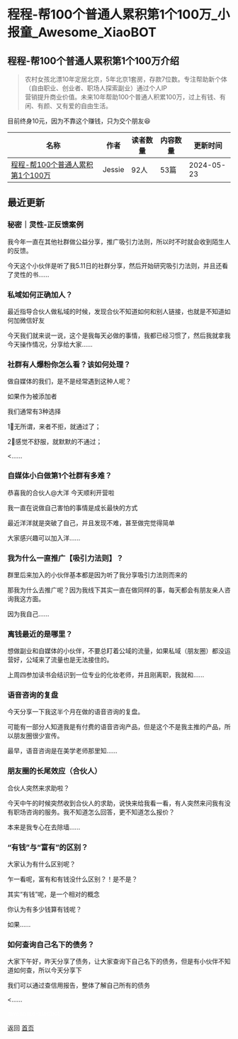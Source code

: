 # 程程-帮100个普通人累积第1个100万_小报童_Awesome_XiaoBOT

## 程程-帮100个普通人累积第1个100万介绍
> 农村女孩北漂10年定居北京，5年北京1套房，存款7位数。专注帮助新个体（自由职业、创业者、职场人探索副业）通过个人IP  
营销提升商业价值。未来10年帮助100个普通人积累100万，过上有钱、有闲、有颜、又有爱的自由生活。    
    
目前终身10元，因为不靠这个赚钱，只为交个朋友😆  
  


|名称|作者|读者数量|内容数量|更新时间|
|---|---|---|---|---|
|[程程-帮100个普通人累积第1个100万](https://xiaobot.net/p/Jessie?refer=0b133df9-27dc-423b-8101-639049001c13)|Jessie|92人|53篇|2024-05-23|

## 最近更新
### 秘密｜灵性-正反馈案例

我今年一直在其他社群做公益分享，推广吸引力法则，所以时不时就会收到陌生人的反馈。

今天这个小伙伴是听了我5.11日的社群分享，然后开始研究吸引力法则，并且还看了灵性的书......

### 私域如何正确加人？

最近指导合伙人做私域的时候，发现合伙不知道如何和别人链接，也就是不知道如何加微信好友

今天我们就来说一说，这个是我每天必做的事情，我都已经习惯了，然后我就拿我今天操作情况，分享给大家......

### 社群有人爆粉你怎么看？该如何处理？

做自媒体的我们，是不是经常遇到这种人呢？

如果作为被添加者

我们通常有3种选择

1⃣️无所谓，来者不拒，就通过了；

2⃣️感觉不舒服，就默默的不通过；

<......

### 自媒体小白做第1个社群有多难？

恭喜我的合伙人@大洋 今天顺利开营啦

我一直在说做自己害怕的事情是成长最快的方式

最近洋洋就是突破了自己，并且发现不难，甚至做完觉得简单

大家感兴趣可以加入洋......

### 我为什么一直推广【吸引力法则】？

群里后来加入的小伙伴基本都是因为听了我分享吸引力法则而来的

那我为什么去推广呢？因为我线下其实一直在做同样的事，每天都会有朋友亲人咨询我这方面。

因为我自己......

### 离钱最近的是哪里？

想做副业和自媒体的小伙伴，不要总盯着公域的流量，如果私域（朋友圈）都没运营好，公域来了流量也是无法接住的。

上周四参加读书会结识到一位专业的化妆老师，并且刚离职，我就和......

### 语音咨询的复盘

今天分享一下我这半个月在做的语音咨询的复盘。

可能有一部分人知道我是有付费的语音咨询产品，但是这个不是我主推的产品，所以朋友圈很少宣传。

最早，语音咨询是在美学老师那里知......

### 朋友圈的长尾效应（合伙人）

合伙人突然来求助啦？

今天中午的时候突然收到合伙人的求助，说快来给我看一看，有人突然来问我有没有职场咨询的服务。我不知道怎么回答，更不知道怎么报价？

本来是我专心在去除墙......

### “有钱”与“富有”的区别？

大家认为有什么区别呢？

乍一看呢，富有和有钱没什么区别？！是不是？

其实“有钱”呢，是一个相对的概念

你认为有多少钱算有钱呢？

如果......

### 如何查询自己名下的债务？

大家下午好，昨天分享了债务，让大家查询下自己名下的债务，但是有小伙伴不知道如何查，所以今天分享下

我们可以通过查信用报告，整体了解自己所有的债务

<......


<a href="https://github.com/Reno9527/awesome-xiaobot" style="color: white; text-decoration: none;">awesome-xiaobot</a>

返回 [首页](../README.md)
